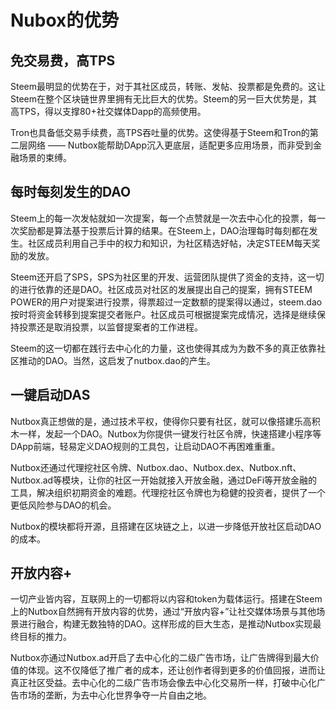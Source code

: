 # Nubox的优势

## 免交易费，高TPS

Steem最明显的优势在于，对于其社区成员，转账、发帖、投票都是免费的。这让Steem在整个区块链世界里拥有无比巨大的优势。Steem的另一巨大优势是，其高TPS，得以支撑80+社交媒体Dapp的高频使用。

Tron也具备低交易手续费，高TPS吞吐量的优势。这使得基于Steem和Tron的第二层网络 —— Nutbox能帮助DApp沉入更底层，适配更多应用场景，而非受到金融场景的束缚。

## 每时每刻发生的DAO

Steem上的每一次发帖就如一次提案，每一个点赞就是一次去中心化的投票，每一次奖励都是算法基于投票后计算的结果。在Steem上，DAO治理每时每刻都在发生。社区成员利用自己手中的权力和知识，为社区精选好帖，决定STEEM每天奖励的发放。

Steem还开启了SPS，SPS为社区里的开发、运营团队提供了资金的支持，这一切的进行依靠的还是DAO。社区成员对社区的发展提出自己的提案，拥有STEEM POWER的用户对提案进行投票，得票超过一定数额的提案得以通过，steem.dao按时将资金转移到提案提交者账户。社区成员可根据提案完成情况，选择是继续保持投票还是取消投票，以监督提案者的工作进程。

Steem的这一切都在践行去中心化的力量，这也使得其成为为数不多的真正依靠社区推动的DAO。当然，这启发了nutbox.dao的产生。

## 一键启动DAS

Nutbox真正想做的是，通过技术平权，使得你只要有社区，就可以像搭建乐高积木一样，发起一个DAO。Nutbox为你提供一键发行社区令牌，快速搭建小程序等DApp前端，轻易定义DAO规则的工具包，让启动DAO不再困难重重。

Nutbox还通过代理挖社区令牌、Nutbox.dao、Nutbox.dex、Nutbox.nft、Nutbox.ad等模块，让你的社区一开始就接入开放金融，通过DeFi等开放金融的工具，解决组织初期资金的难题。代理挖社区令牌也为稳健的投资者，提供了一个更低风险参与DAO的机会。

Nutbox的模块都将开源，且搭建在区块链之上，以进一步降低开放社区启动DAO的成本。

## 开放内容+

一切产业皆内容，互联网上的一切都将以内容和token为载体运行。搭建在Steem上的Nutbox自然拥有开放内容的优势，通过“开放内容+”让社交媒体场景与其他场景进行融合，构建无数独特的DAO。这样形成的巨大生态，是推动Nutbox实现最终目标的推力。

Nutbox亦通过Nutbox.ad开启了去中心化的二级广告市场，让广告牌得到最大价值的体现。这不仅降低了推广者的成本，还让创作者得到更多的价值回报，进而让真正社区受益。去中心化的二级广告市场会像去中心化交易所一样，打破中心化广告市场的垄断，为去中心化世界争夺一片自由之地。
